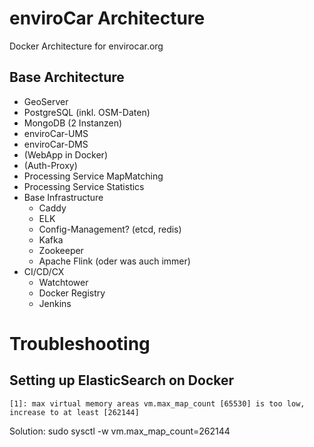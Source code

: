 # enviroCar Architecture

Docker Architecture for envirocar.org


## Base Architecture 
* GeoServer
* PostgreSQL (inkl. OSM-Daten)
* MongoDB (2 Instanzen)
* enviroCar-UMS
* enviroCar-DMS
* (WebApp in Docker)
* (Auth-Proxy)
* Processing Service MapMatching
* Processing Service Statistics
* Base Infrastructure
  * Caddy
  * ELK
  * Config-Management? (etcd, redis)
  * Kafka
  * Zookeeper
  * Apache Flink (oder was auch immer)
* CI/CD/CX
  * Watchtower
  * Docker Registry
  * Jenkins

# Troubleshooting
## Setting up ElasticSearch on Docker

```ERROR: [2] bootstrap checks failed
[1]: max virtual memory areas vm.max_map_count [65530] is too low, increase to at least [262144]
```

Solution: sudo sysctl -w vm.max_map_count=262144

